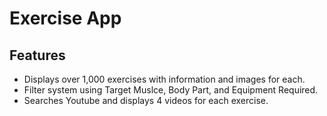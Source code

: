 # Exercise App

## Features
- Displays over 1,000 exercises with information and images for each.
- Filter system using Target Muslce, Body Part, and Equipment Required.
- Searches Youtube and displays 4 videos for each exercise.
